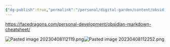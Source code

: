 ```yaml
---
{"dg-publish":true,"permalink":"/personal/digital-garden/content/obsidian/obsidian-markup-cheat-sheet/"}
---
```



https://facedragons.com/personal-development/obsidian-markdown-cheatsheet/

![Pasted image 20230408112119.png](/img/user/Attachments/Images/Pasted%20image%2020230408112119.png)![Pasted image 20230408112252.png](/img/user/Attachments/Images/Pasted%20image%2020230408112252.png)


